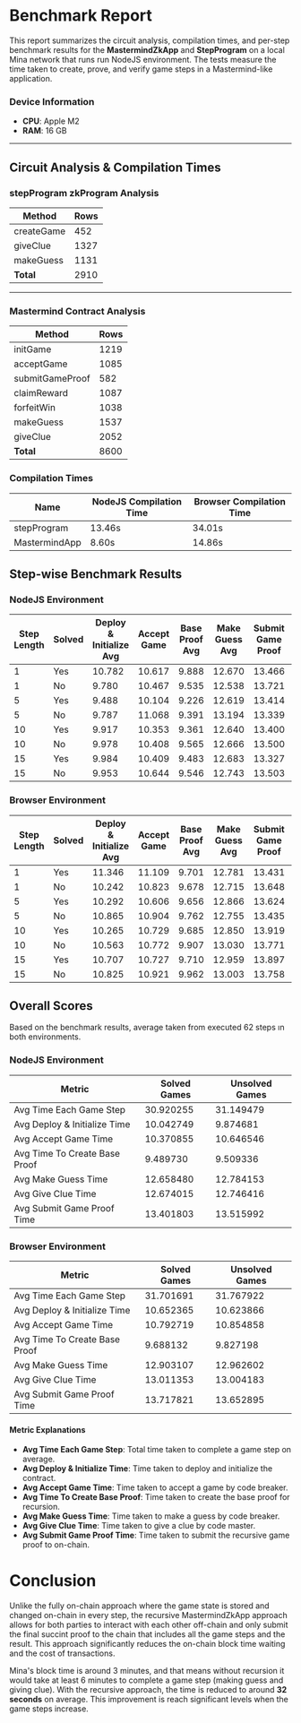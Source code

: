 # Benchmark Report

This report summarizes the circuit analysis, compilation times, and per-step benchmark results for the **MastermindZkApp** and **StepProgram** on a local Mina network that runs run NodeJS environment. The tests measure the time taken to create, prove, and verify game steps in a Mastermind-like application.

### Device Information

- **CPU**: Apple M2
- **RAM**: 16 GB

---

## Circuit Analysis & Compilation Times

### stepProgram zkProgram Analysis

| Method     | Rows |
| ---------- | ---- |
| createGame | 452  |
| giveClue   | 1327 |
| makeGuess  | 1131 |
| **Total**  | 2910 |

---

### Mastermind Contract Analysis

| Method          | Rows |
| --------------- | ---- |
| initGame        | 1219 |
| acceptGame      | 1085 |
| submitGameProof | 582  |
| claimReward     | 1087 |
| forfeitWin      | 1038 |
| makeGuess       | 1537 |
| giveClue        | 2052 |
| **Total**       | 8600 |

### Compilation Times

| Name          | NodeJS Compilation Time | Browser Compilation Time |
| ------------- | ----------------------- | ------------------------ |
| stepProgram   | 13.46s                  | 34.01s                   |
| MastermindApp | 8.60s                   | 14.86s                   |

## Step-wise Benchmark Results

### NodeJS Environment

| Step Length | Solved | Deploy & Initialize Avg | Accept Game | Base Proof Avg | Make Guess Avg | Submit Game Proof | Total Time |
| ----------- | ------ | ----------------------- | ----------- | -------------- | -------------- | ----------------- | ---------- |
| 1           | Yes    | 10.782                  | 10.617      | 9.888          | 12.670         | 13.466            | 70.511     |
| 1           | No     | 9.780                   | 10.467      | 9.535          | 12.538         | 13.721            | 68.333     |
| 5           | Yes    | 9.488                   | 10.104      | 9.226          | 12.619         | 13.414            | 168.122    |
| 5           | No     | 9.787                   | 11.068      | 9.391          | 13.194         | 13.339            | 174.423    |
| 10          | Yes    | 9.917                   | 10.353      | 9.361          | 12.640         | 13.400            | 296.385    |
| 10          | No     | 9.978                   | 10.408      | 9.565          | 12.666         | 13.500            | 297.308    |
| 15          | Yes    | 9.984                   | 10.409      | 9.483          | 12.683         | 13.327            | 423.509    |
| 15          | No     | 9.953                   | 10.644      | 9.546          | 12.743         | 13.503            | 425.570    |

### Browser Environment

| Step Length | Solved | Deploy & Initialize Avg | Accept Game | Base Proof Avg | Make Guess Avg | Submit Game Proof | Total Time |
| ----------- | ------ | ----------------------- | ----------- | -------------- | -------------- | ----------------- | ---------- |
| 1           | Yes    | 11.346                  | 11.109      | 9.701          | 12.781         | 13.431            | 71.212     |
| 1           | No     | 10.242                  | 10.823      | 9.678          | 12.715         | 13.648            | 69.900     |
| 5           | Yes    | 10.292                  | 10.606      | 9.656          | 12.866         | 13.624            | 173.257    |
| 5           | No     | 10.865                  | 10.904      | 9.762          | 12.755         | 13.435            | 173.047    |
| 10          | Yes    | 10.265                  | 10.729      | 9.685          | 12.850         | 13.919            | 303.627    |
| 10          | No     | 10.563                  | 10.772      | 9.907          | 13.030         | 13.771            | 306.200    |
| 15          | Yes    | 10.707                  | 10.727      | 9.710          | 12.959         | 13.897            | 434.657    |
| 15          | No     | 10.825                  | 10.921      | 9.962          | 13.003         | 13.758            | 435.659    |

## Overall Scores

Based on the benchmark results, average taken from executed 62 steps ın both environments.

### NodeJS Environment

| Metric                        | Solved Games | Unsolved Games |
| ----------------------------- | ------------ | -------------- |
| Avg Time Each Game Step       | 30.920255    | 31.149479      |
| Avg Deploy & Initialize Time  | 10.042749    | 9.874681       |
| Avg Accept Game Time          | 10.370855    | 10.646546      |
| Avg Time To Create Base Proof | 9.489730     | 9.509336       |
| Avg Make Guess Time           | 12.658480    | 12.784153      |
| Avg Give Clue Time            | 12.674015    | 12.746416      |
| Avg Submit Game Proof Time    | 13.401803    | 13.515992      |

### Browser Environment

| Metric                        | Solved Games | Unsolved Games |
| ----------------------------- | ------------ | -------------- |
| Avg Time Each Game Step       | 31.701691    | 31.767922      |
| Avg Deploy & Initialize Time  | 10.652365    | 10.623866      |
| Avg Accept Game Time          | 10.792719    | 10.854858      |
| Avg Time To Create Base Proof | 9.688132     | 9.827198       |
| Avg Make Guess Time           | 12.903107    | 12.962602      |
| Avg Give Clue Time            | 13.011353    | 13.004183      |
| Avg Submit Game Proof Time    | 13.717821    | 13.652895      |

#### Metric Explanations

- **Avg Time Each Game Step**: Total time taken to complete a game step on average.
- **Avg Deploy & Initialize Time**: Time taken to deploy and initialize the contract.
- **Avg Accept Game Time**: Time taken to accept a game by code breaker.
- **Avg Time To Create Base Proof**: Time taken to create the base proof for recursion.
- **Avg Make Guess Time**: Time taken to make a guess by code breaker.
- **Avg Give Clue Time**: Time taken to give a clue by code master.
- **Avg Submit Game Proof Time**: Time taken to submit the recursive game proof to on-chain.

# Conclusion

Unlike the fully on-chain approach where the game state is stored and changed on-chain in every step, the recursive MastermindZkApp approach allows for both parties to interact with each other off-chain and only submit the final succint proof to the chain that includes all the game steps and the result. This approach significantly reduces the on-chain block time waiting and the cost of transactions.

Mina's block time is around 3 minutes, and that means without recursion it would take at least 6 minutes to complete a game step (making guess and giving clue). With the recursive approach, the time is reduced to around **32 seconds** on average. This improvement is reach significant levels when the game steps increase.

